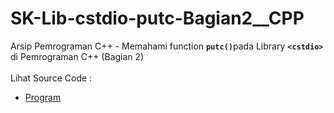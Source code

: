 # SK-Lib-cstdio-putc-Bagian2__CPP
Arsip Pemrograman C++ - Memahami function <code><b>putc()</b></code>pada Library <code><b>&lt;cstdio></b></code> di Pemrograman C++ (Bagian 2)<br><br>
Lihat Source Code : <br>
- <a href="https://github.com/RizkyKhapidsyah/SK-Lib-cstdio-putc-Bagian2__CPP/blob/master/SK-Lib-cstdio-putc-Bagian2__CPP/Source.cpp">Program</a>
